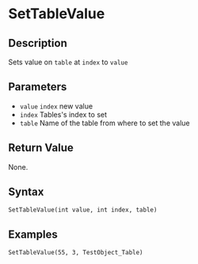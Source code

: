# SetTableValue

## Description
Sets value on `table` at `index` to `value`

## Parameters
- `value`
`index` new value
- `index`
Tables's index to set
- `table`
Name of the table from where to set the value

## Return Value
None.

## Syntax
```SetTableValue(int value, int index, table)```

## Examples
```SetTableValue(55, 3, TestObject_Table)```